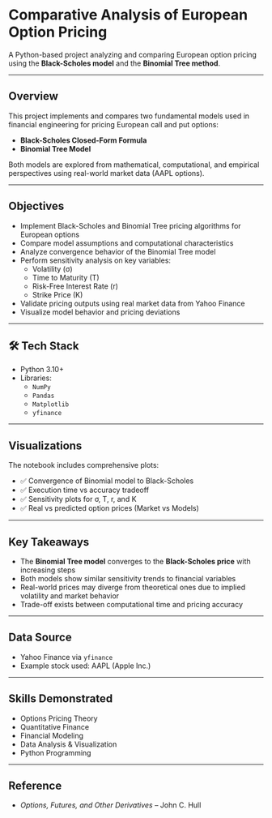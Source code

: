 # Comparative Analysis of European Option Pricing

A Python-based project analyzing and comparing European option pricing using the **Black-Scholes model** and the **Binomial Tree method**.

---

##  Overview

This project implements and compares two fundamental models used in financial engineering for pricing European call and put options:

- **Black-Scholes Closed-Form Formula**
- **Binomial Tree Model**

Both models are explored from mathematical, computational, and empirical perspectives using real-world market data (AAPL options).

---

##  Objectives

- Implement Black-Scholes and Binomial Tree pricing algorithms for European options
- Compare model assumptions and computational characteristics
- Analyze convergence behavior of the Binomial Tree model
- Perform sensitivity analysis on key variables:
  - Volatility (σ)
  - Time to Maturity (T)
  - Risk-Free Interest Rate (r)
  - Strike Price (K)
- Validate pricing outputs using real market data from Yahoo Finance
- Visualize model behavior and pricing deviations

---

## 🛠 Tech Stack

- Python 3.10+
- Libraries:
  - `NumPy`
  - `Pandas`
  - `Matplotlib`
  - `yfinance`

---

##  Visualizations

The notebook includes comprehensive plots:

- ✅ Convergence of Binomial model to Black-Scholes
- ✅ Execution time vs accuracy tradeoff
- ✅ Sensitivity plots for σ, T, r, and K
- ✅ Real vs predicted option prices (Market vs Models)

---


##  Key Takeaways

- The **Binomial Tree model** converges to the **Black-Scholes price** with increasing steps
- Both models show similar sensitivity trends to financial variables
- Real-world prices may diverge from theoretical ones due to implied volatility and market behavior
- Trade-off exists between computational time and pricing accuracy

---

##  Data Source

- Yahoo Finance via `yfinance`
- Example stock used: AAPL (Apple Inc.)

---
##  Skills Demonstrated

- Options Pricing Theory
- Quantitative Finance
- Financial Modeling
- Data Analysis & Visualization
- Python Programming

---

##  Reference

- *Options, Futures, and Other Derivatives* – John C. Hull
